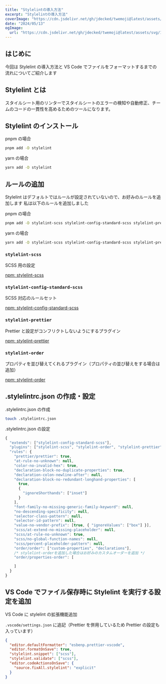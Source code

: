 ```yaml
---
title: "Stylelintの導入方法"
excerpt: "Stylelintの導入方法"
coverImage: "https://cdn.jsdelivr.net/gh/jdecked/twemoji@latest/assets/svg/1f454.svg"
date: "2024/05/13"
ogImage:
  url: "https://cdn.jsdelivr.net/gh/jdecked/twemoji@latest/assets/svg/1f454.svg"
---
```


## はじめに

今回は Stylelint の導入方法と VS Code でファイルをフォーマットするまでの流れについてご紹介します

## Stylelint とは

スタイルシート用のリンターでスタイルシートのエラーの検知や自動修正、チームのコードの一貫性を高めるためのツールになります。

## Stylelint のインストール

pnpm の場合

```bash
pnpm add -D stylelint
```

yarn の場合

```bash
yarn add -D stylelint
```

## ルールの追加

Stylelint はデフォルトではルールが設定されていないので、お好みのルールを追加します
私は以下のルールを追加しました

pnpm の場合

```bash
pnpm add -D stylelint-scss stylelint-config-standard-scss stylelint-prettier stylelint-order
```

yarn の場合

```bash
yarn add -D stylelint-scss stylelint-config-standard-scss stylelint-prettier stylelint-order
```

### `stylelint-scss`

SCSS 用の設定

[npm: stylelint-scss](https://www.npmjs.com/package/stylelint-scss)

### `stylelint-config-standard-scss`

SCSS 対応のルールセット

[npm: stylelint-config-standard-scss](https://www.npmjs.com/package/stylelint-config-standard-scss)

### `stylelint-prettier`

Prettier と設定がコンフリクトしないようにするプラグイン

[npm: stylelint-prettier](https://www.npmjs.com/package/stylelint-prettier)

### `stylelint-order`

プロパティを並び替えてくれるプラグイン（プロパティの並び替えをする場合は追加）

[npm: stylelint-order](https://www.npmjs.com/package/stylelint-order)

## .stylelintrc.json の作成・設定

.stylelintrc.json の作成

```bash
touch .stylelintrc.json
```

.stylelintrc.json の設定

```jsx
{
  "extends": ["stylelint-config-standard-scss"],
  "plugins": ["stylelint-scss", "stylelint-order", "stylelint-prettier"],
  "rules": {
    "prettier/prettier": true,
    "at-rule-no-unknown": null,
    "color-no-invalid-hex": true,
    "declaration-block-no-duplicate-properties": true,
    "declaration-colon-newline-after": null,
    "declaration-block-no-redundant-longhand-properties": [
      true,
      {
        "ignoreShorthands": ["inset"]
      }
    ],
    "font-family-no-missing-generic-family-keyword": null,
    "no-descending-specificity": null,
    "selector-class-pattern": null,
    "selector-id-pattern": null,
    "value-no-vendor-prefix": [true, { "ignoreValues": ["box"] }],
    "scss/at-extend-no-missing-placeholder": null,
    "scss/at-rule-no-unknown": true,
    "scss/no-global-function-names": null,
    "scss/percent-placeholder-pattern": null,
    "order/order": ["custom-properties", "declarations"],
    /* stylelint-orderを追加した場合はお好みのカスタムオーダーを追加 */
    "order/properties-order": [

    ]
  }
}
```

## VS Code でファイル保存時に Stylelint を実行する設定を追加

VS Code に stylelint の拡張機能追加

[](https://marketplace.visualstudio.com/items?itemName=stylelint.vscode-stylelint)

`.vscode/settings.json` に追記（Prettier を併用しているため Prettier の設定も入っています）

```json
{
  "editor.defaultFormatter": "esbenp.prettier-vscode",
  "editor.formatOnSave": true,
  "stylelint.snippet": ["scss"],
  "stylelint.validate": ["scss"],
  "editor.codeActionsOnSave": {
    "source.fixAll.stylelint": "explicit"
  }
}
```
